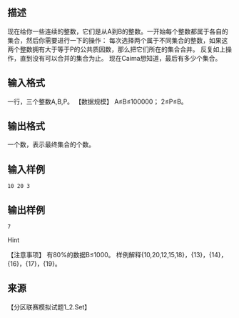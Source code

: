 ## 描述

现在给你一些连续的整数，它们是从A到B的整数。一开始每个整数都属于各自的集合，然后你需要进行一下的操作： 每次选择两个属于不同集合的整数，如果这两个整数拥有大于等于P的公共质因数，那么把它们所在的集合合并。 反复如上操作，直到没有可以合并的集合为止。 现在Caima想知道，最后有多少个集合。 

## 输入格式

一行，三个整数A,B,P。 【数据规模】 A≤B≤100000； 2≤P≤B。 

## 输出格式

一个数，表示最终集合的个数。 

## 输入样例

```plaintext
10 20 3 
```

## 输出样例

```plaintext
7 
```

Hint

【注意事项】 有80%的数据B≤1000。 样例解释{10,20,12,15,18}，{13}，{14}，{16}，{17}，{19}。 

## 来源

【分区联赛模拟试题1_2.Set】

